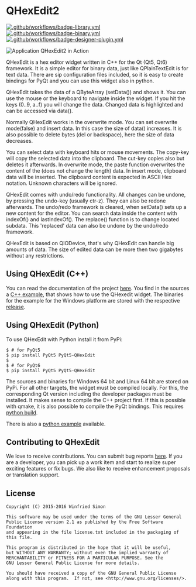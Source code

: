 QHexEdit2
=========

[![.github/workflows/badge-library.yml](https://github.com/Simsys/qhexedit2/actions/workflows/badge-library.yml/badge.svg)](https://github.com/Simsys/qhexedit2/actions/workflows/badge-library.yml)
[![.github/workflows/badge-binary.yml](https://github.com/Simsys/qhexedit2/actions/workflows/badge-binary.yml/badge.svg)](https://github.com/Simsys/qhexedit2/actions/workflows/badge-binary.yml)
[![.github/workflows/badge-designer-plugin.yml](https://github.com/Simsys/qhexedit2/actions/workflows/badge-designer-plugin.yml/badge.svg)](https://github.com/Simsys/qhexedit2/actions/workflows/badge-designer-plugin.yml)


![Application QHexEdit2 in Action](http://simsys.github.io/qhexedit.png)


QHexEdit is a hex editor widget written in C++ for the Qt (Qt5, Qt6) framework. It is a simple editor for binary data, just like QPlainTextEdit is for text data. There are sip configuration files included, so it is easy to create bindings for PyQt and you can use this widget also in python.

QHexEdit takes the data of a QByteArray (setData()) and shows it. You can use the mouse or the keyboard to navigate inside the widget. If you hit the keys (0..9, a..f) you will change the data. Changed data is highlighted and can be accessed via data().

Normally QHexEdit works in the overwrite mode. You can set overwrite mode(false) and insert data. In this case the size of data() increases. It is also possible to delete bytes (del or backspace), here the size of data decreases.

You can select data with keyboard hits or mouse movements. The copy-key will copy the selected data into the clipboard. The cut-key copies also but deletes it afterwards. In overwrite mode, the paste function overwrites the content of the (does not change the length) data. In insert mode, clipboard data will be inserted. The clipboard content is expected in ASCII Hex notation. Unknown characters will be ignored.

QHexEdit comes with undo/redo functionality. All changes can be undone, by pressing the undo-key (usually ctr-z). They can also be redone afterwards. The undo/redo framework is cleared, when setData() sets up a new content for the editor. You can search data inside the content with indexOf() and lastIndexOf(). The replace() function is to change located subdata. This 'replaced' data can also be undone by the undo/redo framework.

QHexEdit is based on QIODevice, that's why QHexEdit can handle big amounts of data. The size of edited data can be more then two gigabytes without any restrictions.

## Using QHexEdit (C++)
You can read the documentation of the project [here](http://simsys.github.io/). You find in the sources a [C++ example](https://github.com/Simsys/qhexedit2/tree/master/example), that shows how to use the QHexedit widget. The binaries for the example for the Windows platform are stored with the respective [release](https://github.com/Simsys/qhexedit2/releases).

## Using QHexEdit (Python)
To use QHexEdit with Python install it from PyPi:

```
$ # for PyQt5
$ pip install PyQt5 PyQt5-QHexEdit
$
$ # for PyQt6
$ pip install PyQt5 PyQt5-QHexEdit
```

The sources and binaries for Windows 64 bit and Linux 64 bit are stored on PyPi. For all other targets, the widget must be compiled locally. For this, the corresponding Qt version including the developer packages must be installed. It makes sense to compile the C++ project first. If this is possible with qmake, it is also possible to compile the PyQt bindings. This requires [python build](https://pypi.org/project/build/). 

There is also a [python example](https://github.com/Simsys/qhexedit2/tree/master/python/example) available. 

## Contributing to QHexEdit
We love to receive contributions. You can submit bug reports [here](https://github.com/Simsys/qhexedit2/issues). If you are a developer, you can pick up a work item and start to realize super exciting features or fix bugs. We also like to receive enhancement proposals or translation support.

## License
```
Copyright (C) 2015-2016 Winfried Simon

This software may be used under the terms of the GNU Lesser General
Public License version 2.1 as published by the Free Software Foundation
and appearing in the file license.txt included in the packaging of this file.

This program is distributed in the hope that it will be useful,
but WITHOUT ANY WARRANTY; without even the implied warranty of
MERCHANTABILITY or FITNESS FOR A PARTICULAR PURPOSE. See the
GNU Lesser General Public License for more details.

You should have received a copy of the GNU General Public License
along with this program.  If not, see <http://www.gnu.org/licenses/>.
```

